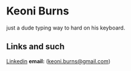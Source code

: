 <h1> 
  Keoni Burns
</h1>
just a dude typing way to hard on his keyboard.


## Links and such
[Linkedin](https://www.linkedin.com/in/keoniburns98)
<b>email:</b> (keoni.burns@gmail.com)
